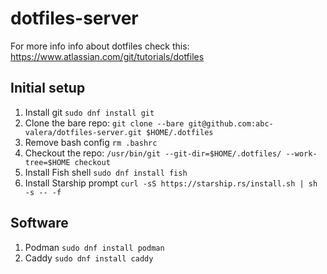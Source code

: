 # dotfiles-server

For more info info about dotfiles check this: https://www.atlassian.com/git/tutorials/dotfiles

## Initial setup

1. Install git `sudo dnf install git`
2. Clone the bare repo: `git clone --bare git@github.com:abc-valera/dotfiles-server.git $HOME/.dotfiles`
3. Remove bash config `rm .bashrc`
4. Checkout the repo: `/usr/bin/git --git-dir=$HOME/.dotfiles/ --work-tree=$HOME checkout`
5. Install Fish shell `sudo dnf install fish`
6. Install Starship prompt `curl -sS https://starship.rs/install.sh | sh -s -- -f`

## Software

1. Podman `sudo dnf install podman`
2. Caddy `sudo dnf install caddy`
